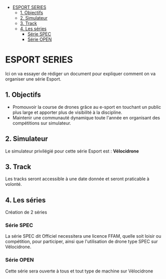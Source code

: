 <!-- TOC -->

- [ESPORT SERIES](#esport-series)
  - [1. Objectifs](#1-objectifs)
  - [2. Simulateur](#2-simulateur)
  - [3. Track](#3-track)
  - [4. Les séries](#4-les-s%c3%a9ries)
    - [Série SPEC](#s%c3%a9rie-spec)
    - [Série OPEN](#s%c3%a9rie-open)

<!-- /TOC -->

# ESPORT SERIES

Ici on va essayer de rédiger un document pour expliquer comment on va organiser une série Esport.

## 1. Objectifs

- Promouvoir la course de drones grâce au e-sport en touchant un public plus large et apporter plus de visibilité à la    discipline.
- Maintenir une communauté dynamique toute l'année en organisant des compétitions sur simulateur.

## 2. Simulateur

Le simulateur privilégié pour cette série Esport est : **Vélocidrone**

## 3. Track

Les tracks seront accessible à une date donnée et seront praticable à volonté.

## 4. Les séries

Création de 2 séries

### Série SPEC

La série SPEC dit Officiel necessitera une licence FFAM, quelle soit loisir ou compétition, pour participer, ainsi que l'utilisation de drone type SPEC sur Vélocidrone.

### Série OPEN

Cette série sera ouverte à tous et tout type de machine sur Vélocidrone
